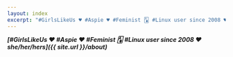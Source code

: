 ```yaml
---
layout: index
excerpt: "#GirlsLikeUs ♥ #Aspie ♥ #Feminist 🃁 #Linux user since 2008 ♥ she/her/hers"
---
```


***[#GirlsLikeUs ♥ #Aspie ♥ #Feminist 🃁 #Linux user since 2008 ♥ she/her/hers]({{ site.url }}/about)***
